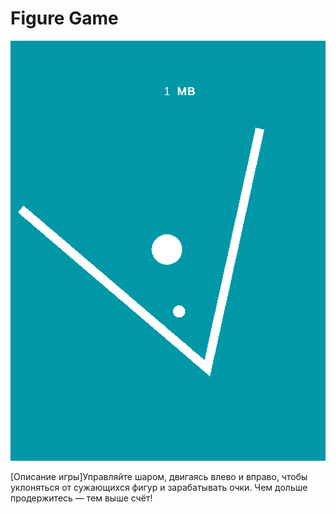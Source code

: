 
# Figure Game

![Скриншот](https://github.com/dato-svg/MBGameFigure/blob/main/Game_1/Assets/Images/%D0%9C%D0%BE%D0%BD%D1%82%D0%B0%D0%B6%D0%BD%D0%B0%D1%8F%20%D0%BE%D0%B1%D0%BB%D0%B0%D1%81%D1%82%D1%8C%201.png)

[Описание игры]Управляйте шаром, двигаясь влево и вправо, чтобы уклоняться от сужающихся фигур и зарабатывать очки. Чем дольше продержитесь — тем выше счёт!
